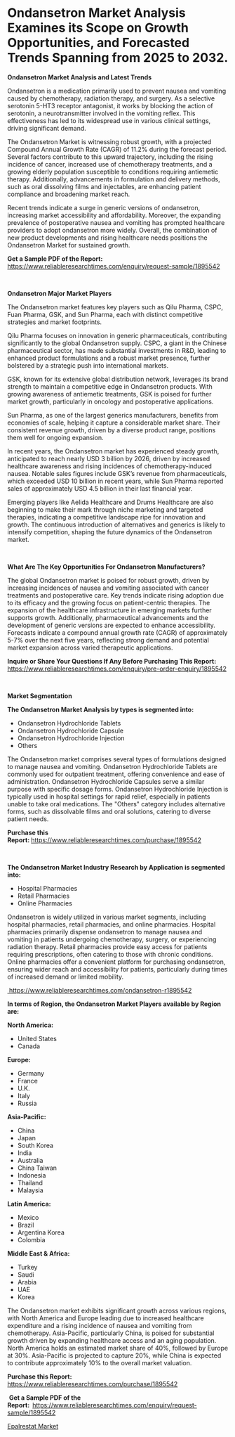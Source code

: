 <p><h1>Ondansetron Market Analysis Examines its Scope on Growth Opportunities, and Forecasted Trends Spanning from 2025 to 2032.</h1></p><p><strong>Ondansetron Market Analysis and Latest Trends</strong></p>
<p><p>Ondansetron is a medication primarily used to prevent nausea and vomiting caused by chemotherapy, radiation therapy, and surgery. As a selective serotonin 5-HT3 receptor antagonist, it works by blocking the action of serotonin, a neurotransmitter involved in the vomiting reflex. This effectiveness has led to its widespread use in various clinical settings, driving significant demand.</p><p>The Ondansetron Market is witnessing robust growth, with a projected Compound Annual Growth Rate (CAGR) of 11.2% during the forecast period. Several factors contribute to this upward trajectory, including the rising incidence of cancer, increased use of chemotherapy treatments, and a growing elderly population susceptible to conditions requiring antiemetic therapy. Additionally, advancements in formulation and delivery methods, such as oral dissolving films and injectables, are enhancing patient compliance and broadening market reach.</p><p>Recent trends indicate a surge in generic versions of ondansetron, increasing market accessibility and affordability. Moreover, the expanding prevalence of postoperative nausea and vomiting has prompted healthcare providers to adopt ondansetron more widely. Overall, the combination of new product developments and rising healthcare needs positions the Ondansetron Market for sustained growth.</p></p>
<p><strong>Get a Sample PDF of the Report:&nbsp;</strong> <a href="https://www.reliableresearchtimes.com/enquiry/request-sample/1895542?utm_campaign=1581&utm_medium=2&utm_source=Github&utm_content=ia&utm_term=08032025&utm_id=ondansetron">https://www.reliableresearchtimes.com/enquiry/request-sample/1895542</a></p>
<p>&nbsp;</p>
<p><strong>Ondansetron Major Market Players</strong></p>
<p><p>The Ondansetron market features key players such as Qilu Pharma, CSPC, Fuan Pharma, GSK, and Sun Pharma, each with distinct competitive strategies and market footprints. </p><p>Qilu Pharma focuses on innovation in generic pharmaceuticals, contributing significantly to the global Ondansetron supply. CSPC, a giant in the Chinese pharmaceutical sector, has made substantial investments in R&D, leading to enhanced product formulations and a robust market presence, further bolstered by a strategic push into international markets.</p><p>GSK, known for its extensive global distribution network, leverages its brand strength to maintain a competitive edge in Ondansetron products. With growing awareness of antiemetic treatments, GSK is poised for further market growth, particularly in oncology and postoperative applications. </p><p>Sun Pharma, as one of the largest generics manufacturers, benefits from economies of scale, helping it capture a considerable market share. Their consistent revenue growth, driven by a diverse product range, positions them well for ongoing expansion. </p><p>In recent years, the Ondansetron market has experienced steady growth, anticipated to reach nearly USD 3 billion by 2026, driven by increased healthcare awareness and rising incidences of chemotherapy-induced nausea. Notable sales figures include GSK’s revenue from pharmaceuticals, which exceeded USD 10 billion in recent years, while Sun Pharma reported sales of approximately USD 4.5 billion in their last financial year.</p><p>Emerging players like Aelida Healthcare and Drums Healthcare are also beginning to make their mark through niche marketing and targeted therapies, indicating a competitive landscape ripe for innovation and growth. The continuous introduction of alternatives and generics is likely to intensify competition, shaping the future dynamics of the Ondansetron market.</p></p>
<p>&nbsp;</p>
<p><strong>What Are The Key Opportunities For Ondansetron Manufacturers?</strong></p>
<p><p>The global Ondansetron market is poised for robust growth, driven by increasing incidences of nausea and vomiting associated with cancer treatments and postoperative care. Key trends indicate rising adoption due to its efficacy and the growing focus on patient-centric therapies. The expansion of the healthcare infrastructure in emerging markets further supports growth. Additionally, pharmaceutical advancements and the development of generic versions are expected to enhance accessibility. Forecasts indicate a compound annual growth rate (CAGR) of approximately 5-7% over the next five years, reflecting strong demand and potential market expansion across varied therapeutic applications.</p></p>
<p><strong>Inquire or Share Your Questions If Any Before Purchasing This Report:</strong> <a href="https://www.reliableresearchtimes.com/enquiry/pre-order-enquiry/1895542?utm_campaign=1581&utm_medium=2&utm_source=Github&utm_content=ia&utm_term=08032025&utm_id=ondansetron">https://www.reliableresearchtimes.com/enquiry/pre-order-enquiry/1895542</a></p>
<p>&nbsp;</p>
<p><strong>Market Segmentation</strong></p>
<p><strong>The Ondansetron Market Analysis by types is segmented into:</strong></p>
<p><ul><li>Ondansetron Hydrochloride Tablets</li><li>Ondansetron Hydrochloride Capsule</li><li>Ondansetron Hydrochloride Injection</li><li>Others</li></ul></p>
<p><p>The Ondansetron market comprises several types of formulations designed to manage nausea and vomiting. Ondansetron Hydrochloride Tablets are commonly used for outpatient treatment, offering convenience and ease of administration. Ondansetron Hydrochloride Capsules serve a similar purpose with specific dosage forms. Ondansetron Hydrochloride Injection is typically used in hospital settings for rapid relief, especially in patients unable to take oral medications. The "Others" category includes alternative forms, such as dissolvable films and oral solutions, catering to diverse patient needs.</p></p>
<p><strong>Purchase this Report:&nbsp;</strong><a href="https://www.reliableresearchtimes.com/purchase/1895542?utm_campaign=1581&utm_medium=2&utm_source=Github&utm_content=ia&utm_term=08032025&utm_id=ondansetron">https://www.reliableresearchtimes.com/purchase/1895542</a></p>
<p>&nbsp;</p>
<p><strong>The Ondansetron Market Industry Research by Application is segmented into:</strong></p>
<p><ul><li>Hospital Pharmacies</li><li>Retail Pharmacies</li><li>Online Pharmacies</li></ul></p>
<p><p>Ondansetron is widely utilized in various market segments, including hospital pharmacies, retail pharmacies, and online pharmacies. Hospital pharmacies primarily dispense ondansetron to manage nausea and vomiting in patients undergoing chemotherapy, surgery, or experiencing radiation therapy. Retail pharmacies provide easy access for patients requiring prescriptions, often catering to those with chronic conditions. Online pharmacies offer a convenient platform for purchasing ondansetron, ensuring wider reach and accessibility for patients, particularly during times of increased demand or limited mobility.</p></p>
<p><a href="https://www.reliableresearchtimes.com/ondansetron-r1895542?utm_campaign=1581&utm_medium=2&utm_source=Github&utm_content=ia&utm_term=08032025&utm_id=ondansetron">&nbsp;https://www.reliableresearchtimes.com/ondansetron-r1895542</a></p>
<p><strong>In terms of Region, the Ondansetron Market Players available by Region are:</strong></p>
<p>
    <p> <strong> North America: </strong>
        <ul>
            <li>United States</li>
            <li>Canada</li>
        </ul>
        </p> 
    <p> <strong> Europe: </strong>
        <ul>
            <li>Germany</li>
            <li>France</li>
            <li>U.K.</li>
            <li>Italy</li>
            <li>Russia</li>
        </ul>
        </p> 
    <p> <strong> Asia-Pacific: </strong>
        <ul>
            <li>China</li>
            <li>Japan</li>
            <li>South Korea</li>
            <li>India</li>
            <li>Australia</li>
            <li>China Taiwan</li>
            <li>Indonesia</li>
            <li>Thailand</li>
            <li>Malaysia</li>
        </ul>
        </p> 
    <p> <strong> Latin America: </strong>
        <ul>
            <li>Mexico</li>
            <li>Brazil</li>
            <li>Argentina Korea</li>
            <li>Colombia</li>
        </ul>
        </p> 
    <p> <strong> Middle East & Africa: </strong>
        <ul>
            <li>Turkey</li>
            <li>Saudi</li>
            <li>Arabia</li>
            <li>UAE</li>
            <li>Korea</li>
        </ul>
    </p>
    </p>
<p><p>The Ondansetron market exhibits significant growth across various regions, with North America and Europe leading due to increased healthcare expenditure and a rising incidence of nausea and vomiting from chemotherapy. Asia-Pacific, particularly China, is poised for substantial growth driven by expanding healthcare access and an aging population. North America holds an estimated market share of 40%, followed by Europe at 30%. Asia-Pacific is projected to capture 20%, while China is expected to contribute approximately 10% to the overall market valuation.</p></p>
<p><strong>Purchase this Report: </strong><a href="https://www.reliableresearchtimes.com/purchase/1895542?utm_campaign=1581&utm_medium=2&utm_source=Github&utm_content=ia&utm_term=08032025&utm_id=ondansetron">https://www.reliableresearchtimes.com/purchase/1895542</a></p>
<p>&nbsp;<strong>Get a Sample PDF of the Report:&nbsp;&nbsp;</strong><a href="https://www.reliableresearchtimes.com/enquiry/request-sample/1895542?utm_campaign=1581&utm_medium=2&utm_source=Github&utm_content=ia&utm_term=08032025&utm_id=ondansetron">https://www.reliableresearchtimes.com/enquiry/request-sample/1895542</a></p>
<p><strong></strong></p>
<p><p><a href="https://github.com/mookiesville/Market-Research-Report-List-1/blob/main/epalrestat-market.md?utm_campaign=1581&utm_medium=2&utm_source=Github&utm_content=ia&utm_term=08032025&utm_id=ondansetron">Epalrestat Market</a></p></p>